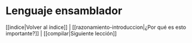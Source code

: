 # Lenguaje ensamblador
[[indice|Volver al índice]] | [[razonamiento-introduccion|¿Por qué es esto importante?]] | [[compilar|Siguiente lección]]